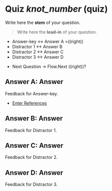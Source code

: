 # Quiz _knot_number_ (quiz) #

Write here the **stem** of your question.

> Write here the **lead-in** of your question.
+ Answer-key <-> Answer A >((right))
+ Distractor 1 <-> Answer B
+ Distractor 2 <-> Answer C
+ Distractor 3 <-> Answer D

* Next Question -> Flow.Next ((right))?

## Answer A: Answer ##

Feedback for Answer-key.

* [Enter References](References)

## Answer B: Answer ##

Feedback for Distractor 1.

## Answer C: Answer ##

Feedback for Distractor 2.

## Answer D: Answer ##

Feedback for Distractor 3.
